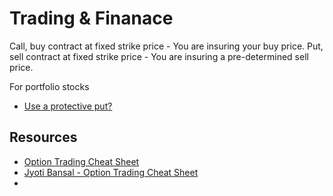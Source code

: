 # Trading & Finanace
Call,  buy contract at fixed strike price
	- You are insuring your buy price. 
Put,  sell contract at fixed strike price
	- You are insuring a pre-determined sell price. 

For portfolio stocks
 - [Use a protective put?](https://www.investopedia.com/terms/p/protective-put.asp)


## Resources
- [Option Trading Cheat Sheet](https://howtotrade.com/wp-content/uploads/2023/02/options-strategy-cheat-sheet.pdf)
- [Jyoti Bansal - Option Trading Cheat Sheet](https://jyotibansalanalysis.com/wp-content/uploads/2019/03/Options-Trading-CheatSheet.pdf)
- 